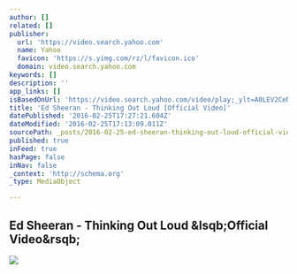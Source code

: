 ```yaml
---
author: []
related: []
publisher:
  url: 'https://video.search.yahoo.com'
  name: Yahoo
  favicon: 'https://s.yimg.com/rz/l/favicon.ico'
  domain: video.search.yahoo.com
keywords: []
description: ''
app_links: []
isBasedOnUrl: 'https://video.search.yahoo.com/video/play;_ylt=A0LEV2CeNM9WchMA0ZBXNyoA;_ylu=X3oDMTEyZWRqbjg1BGNvbG8DYmYxBHBvcwMyBHZ0aWQDQjE3NTdfMQRzZWMDc2M-?p=Ed+Sheeran&back=https%3A%2F%2Fsearch.yahoo.com%2Fsearch%3Fp%3DEd%2BSheeran%26context%3Dgsmcontext%253A%253Ayk_id%253A%253Ac67661c3-8b1a-4926-ae19-9c2aef15ff9f%26ei%3DUTF-8%26type%3Dorcl_default&fr=%26fr%3Dyset_chr_syc_oracle&turl=http%3A%2F%2Fts3.mm.bing.net%2Fth%3Fid%3DOVP.Vf4f86b0598160a551c31b48ec444af36%26pid%3D15.1&rurl=https%3A%2F%2Fwww.youtube.com%2Fwatch%3Fv%3Dlp-EO5I60KA&tit=Ed+Sheeran+-+Thinking+Out+Loud+%5BOfficial+Video%5D&l=297&vid=d49622fcd5e0deafe9b5d65e38e56432&sigr=11bmql34b&sigb=14fdl64ul&sigt=11f1r82jn&sigi=12bq17f7u'
title: 'Ed Sheeran - Thinking Out Loud [Official Video]'
datePublished: '2016-02-25T17:27:21.604Z'
dateModified: '2016-02-25T17:13:09.011Z'
sourcePath: _posts/2016-02-25-ed-sheeran-thinking-out-loud-official-video.md
published: true
inFeed: true
hasPage: false
inNav: false
_context: 'http://schema.org'
_type: MediaObject

---
```

<article style=""><h1>Ed Sheeran - Thinking Out Loud &amp;lsqb;Official Video&amp;rsqb;</h1><img src="https://sp.yimg.com/ib/th?id=OVP.Vf4f86b0598160a551c31b48ec444af36&amp;pid=15.1" /></article>